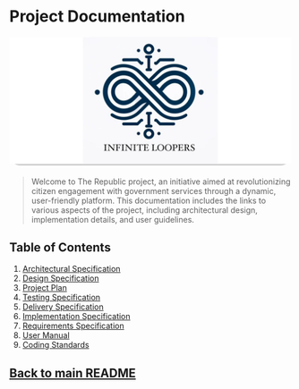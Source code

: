 # Project Documentation

<div style="width: 100%; height: 40%; border-radius:20px; background-color: #d1d1d1; margin: 20px 0;">
    <img src="../documentation/images/InfiniteLoopers_13.jpeg" alt="Documentation" style="width: 100%; height: auto; max-height: 100%;">
</div>

> Welcome to The Republic project, an initiative aimed at revolutionizing citizen engagement with government services through a dynamic, user-friendly platform. This documentation includes the links to various aspects of the project, including architectural design, implementation details, and user guidelines.

## Table of Contents

1. [Architectural Specification](./specifications/ArchitecturalSpecification.md)
2. [Design Specification](./specifications/DesignSpecification.md)
3. [Project Plan](./specifications/ProjectPlan.md)
4. [Testing Specification](./specifications/TestingSpecification.md)
5. [Delivery Specification](./specifications/DeliverySpecification.md)
6. [Implementation Specification](./specifications/ImplementationSpecification.md)
7. [Requirements Specification](./specifications/RequirementsSpecification.md)
8. [User Manual](./specifications/UserManual.md)
9. [Coding Standards](./specifications/CodingStandards.md)

## [Back to main README](/README.md)

